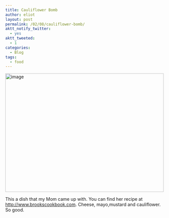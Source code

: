 ```yaml
---
title: Cauliflower Bomb
author: eliot
layout: post
permalink: /02/08/cauliflower-bomb/
aktt_notify_twitter:
  - yes
aktt_tweeted:
  - 1
categories:
  - Blog
tags:
  - food
---
```

<img title="IMG_20120208_200426.jpg" src="http://www.eliotk.net/wp-content/uploads/2012/02/wpid-IMG_20120208_200426.jpg" alt="image" width="499" height="374" />

This a dish that my Mom came up with. You can find her recipe at <http://www.brookscookbook.com>. Cheese, mayo,mustard and cauliflower. So good.